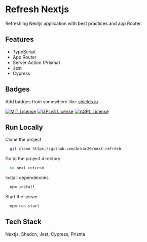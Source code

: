 
# Refresh Nextjs

Refreshing Nextjs application with best practices and app Router.



## Features

- TypeScript
- App Router
- Server Action (Prisma)
- Jest
- Cypress


## Badges

Add badges from somewhere like: [shields.io](https://shields.io/)

[![MIT License](https://img.shields.io/badge/License-MIT-green.svg)](https://choosealicense.com/licenses/mit/)
[![GPLv3 License](https://img.shields.io/badge/License-GPL%20v3-yellow.svg)](https://opensource.org/licenses/)
[![AGPL License](https://img.shields.io/badge/license-AGPL-blue.svg)](http://www.gnu.org/licenses/agpl-3.0)


## Run Locally

Clone the project

```bash
  git clone https://github.com/Arkar20/next-refresh
```

Go to the project directory

```bash
  cd next-refresh
```

Install dependencies

```bash
  npm install
```

Start the server

```bash
  npm run start
```


## Tech Stack

Nextjs, Shadcn, Jest, Cypress, Prisma

